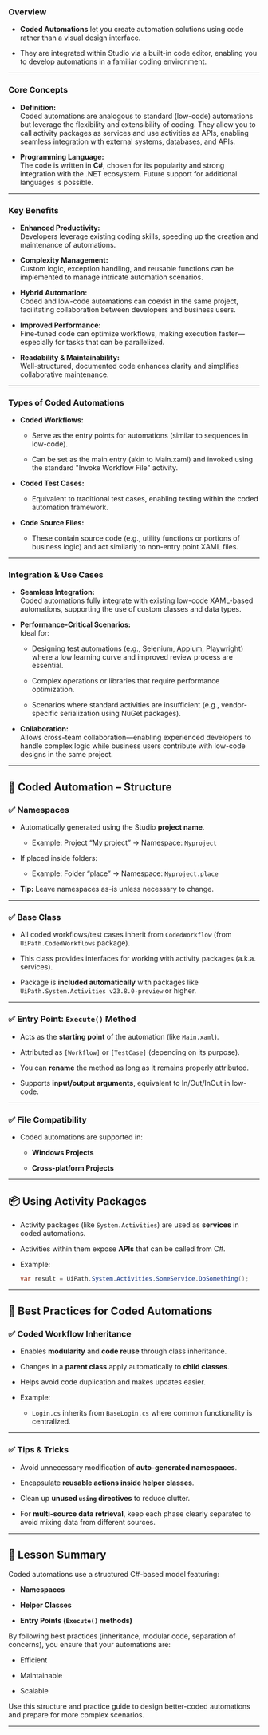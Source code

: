 ### Overview

- **Coded Automations** let you create automation solutions using code rather than a visual design interface.
    
- They are integrated within Studio via a built-in code editor, enabling you to develop automations in a familiar coding environment.
    

---

### Core Concepts

- **Definition:**  
    Coded automations are analogous to standard (low-code) automations but leverage the flexibility and extensibility of coding. They allow you to call activity packages as services and use activities as APIs, enabling seamless integration with external systems, databases, and APIs.
    
- **Programming Language:**  
    The code is written in **C#**, chosen for its popularity and strong integration with the .NET ecosystem. Future support for additional languages is possible.
    

---

### Key Benefits

- **Enhanced Productivity:**  
    Developers leverage existing coding skills, speeding up the creation and maintenance of automations.
    
- **Complexity Management:**  
    Custom logic, exception handling, and reusable functions can be implemented to manage intricate automation scenarios.
    
- **Hybrid Automation:**  
    Coded and low-code automations can coexist in the same project, facilitating collaboration between developers and business users.
    
- **Improved Performance:**  
    Fine-tuned code can optimize workflows, making execution faster—especially for tasks that can be parallelized.
    
- **Readability & Maintainability:**  
    Well-structured, documented code enhances clarity and simplifies collaborative maintenance.
    

---

### Types of Coded Automations

- **Coded Workflows:**
    
    - Serve as the entry points for automations (similar to sequences in low-code).
        
    - Can be set as the main entry (akin to Main.xaml) and invoked using the standard "Invoke Workflow File" activity.
        
- **Coded Test Cases:**
    
    - Equivalent to traditional test cases, enabling testing within the coded automation framework.
        
- **Code Source Files:**
    
    - These contain source code (e.g., utility functions or portions of business logic) and act similarly to non-entry point XAML files.
        

---

### Integration & Use Cases

- **Seamless Integration:**  
    Coded automations fully integrate with existing low-code XAML-based automations, supporting the use of custom classes and data types.
    
- **Performance-Critical Scenarios:**  
    Ideal for:
    
    - Designing test automations (e.g., Selenium, Appium, Playwright) where a low learning curve and improved review process are essential.
        
    - Complex operations or libraries that require performance optimization.
        
    - Scenarios where standard activities are insufficient (e.g., vendor-specific serialization using NuGet packages).
        
- **Collaboration:**  
    Allows cross-team collaboration—enabling experienced developers to handle complex logic while business users contribute with low-code designs in the same project.
    

---
## 🔧 **Coded Automation – Structure**

### ✅ **Namespaces**

- Automatically generated using the Studio **project name**.
    
    - Example: Project “My project” → Namespace: `Myproject`
        
- If placed inside folders:
    
    - Example: Folder “place” → Namespace: `Myproject.place`
        
- **Tip:** Leave namespaces as-is unless necessary to change.
    

---

### ✅ **Base Class**

- All coded workflows/test cases inherit from `CodedWorkflow` (from `UiPath.CodedWorkflows` package).
    
- This class provides interfaces for working with activity packages (a.k.a. services).
    
- Package is **included automatically** with packages like `UiPath.System.Activities v23.8.0-preview` or higher.
    

---

### ✅ **Entry Point: `Execute()` Method**

- Acts as the **starting point** of the automation (like `Main.xaml`).
    
- Attributed as `[Workflow]` or `[TestCase]` (depending on its purpose).
    
- You can **rename** the method as long as it remains properly attributed.
    
- Supports **input/output arguments**, equivalent to In/Out/InOut in low-code.
    

---

### ✅ **File Compatibility**

- Coded automations are supported in:
    
    - **Windows Projects**
        
    - **Cross-platform Projects**
        

---

## 📦 **Using Activity Packages**

- Activity packages (like `System.Activities`) are used as **services** in coded automations.
    
- Activities within them expose **APIs** that can be called from C#.
    
- Example:
    
    ```csharp
    var result = UiPath.System.Activities.SomeService.DoSomething();
    ```
    

---

## 🧠 **Best Practices for Coded Automations**

### ✅ **Coded Workflow Inheritance**

- Enables **modularity** and **code reuse** through class inheritance.
    
- Changes in a **parent class** apply automatically to **child classes**.
    
- Helps avoid code duplication and makes updates easier.
    
- Example:
    
    - `Login.cs` inherits from `BaseLogin.cs` where common functionality is centralized.
        

---

### ✅ **Tips & Tricks**

- Avoid unnecessary modification of **auto-generated namespaces**.
    
- Encapsulate **reusable actions inside helper classes**.
    
- Clean up **unused `using` directives** to reduce clutter.
    
- For **multi-source data retrieval**, keep each phase clearly separated to avoid mixing data from different sources.
    

---

## 📌 **Lesson Summary**

Coded automations use a structured C#-based model featuring:

- **Namespaces**
    
- **Helper Classes**
    
- **Entry Points (`Execute()` methods)**
    

By following best practices (inheritance, modular code, separation of concerns), you ensure that your automations are:

- Efficient
    
- Maintainable
    
- Scalable
    

Use this structure and practice guide to design better-coded automations and prepare for more complex scenarios.

---

